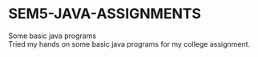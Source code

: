 # SEM5-JAVA-ASSIGNMENTS
Some basic java programs </br>
Tried my hands on some basic java programs for my college assignment.
